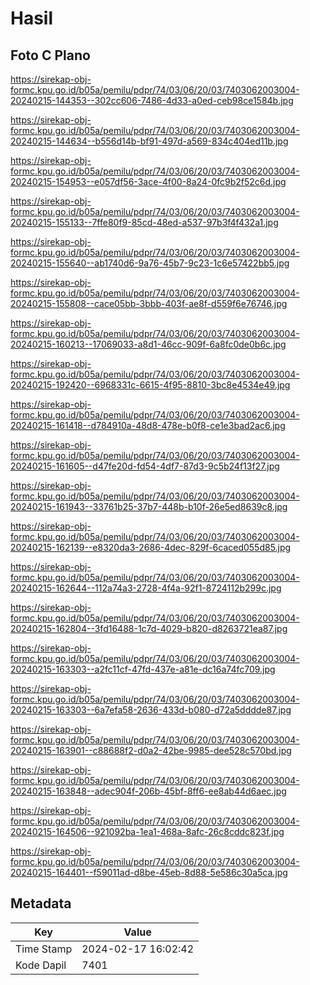 # Hasil

## Foto C Plano

https://sirekap-obj-formc.kpu.go.id/b05a/pemilu/pdpr/74/03/06/20/03/7403062003004-20240215-144353--302cc606-7486-4d33-a0ed-ceb98ce1584b.jpg

https://sirekap-obj-formc.kpu.go.id/b05a/pemilu/pdpr/74/03/06/20/03/7403062003004-20240215-144634--b556d14b-bf91-497d-a569-834c404ed11b.jpg

https://sirekap-obj-formc.kpu.go.id/b05a/pemilu/pdpr/74/03/06/20/03/7403062003004-20240215-154953--e057df56-3ace-4f00-8a24-0fc9b2f52c6d.jpg

https://sirekap-obj-formc.kpu.go.id/b05a/pemilu/pdpr/74/03/06/20/03/7403062003004-20240215-155133--7ffe80f9-85cd-48ed-a537-97b3f4f432a1.jpg

https://sirekap-obj-formc.kpu.go.id/b05a/pemilu/pdpr/74/03/06/20/03/7403062003004-20240215-155640--ab1740d6-9a76-45b7-9c23-1c6e57422bb5.jpg

https://sirekap-obj-formc.kpu.go.id/b05a/pemilu/pdpr/74/03/06/20/03/7403062003004-20240215-155808--cace05bb-3bbb-403f-ae8f-d559f6e76746.jpg

https://sirekap-obj-formc.kpu.go.id/b05a/pemilu/pdpr/74/03/06/20/03/7403062003004-20240215-160213--17069033-a8d1-46cc-909f-6a8fc0de0b6c.jpg

https://sirekap-obj-formc.kpu.go.id/b05a/pemilu/pdpr/74/03/06/20/03/7403062003004-20240215-192420--6968331c-6615-4f95-8810-3bc8e4534e49.jpg

https://sirekap-obj-formc.kpu.go.id/b05a/pemilu/pdpr/74/03/06/20/03/7403062003004-20240215-161418--d784910a-48d8-478e-b0f8-ce1e3bad2ac6.jpg

https://sirekap-obj-formc.kpu.go.id/b05a/pemilu/pdpr/74/03/06/20/03/7403062003004-20240215-161605--d47fe20d-fd54-4df7-87d3-9c5b24f13f27.jpg

https://sirekap-obj-formc.kpu.go.id/b05a/pemilu/pdpr/74/03/06/20/03/7403062003004-20240215-161943--33761b25-37b7-448b-b10f-26e5ed8639c8.jpg

https://sirekap-obj-formc.kpu.go.id/b05a/pemilu/pdpr/74/03/06/20/03/7403062003004-20240215-162139--e8320da3-2686-4dec-829f-6caced055d85.jpg

https://sirekap-obj-formc.kpu.go.id/b05a/pemilu/pdpr/74/03/06/20/03/7403062003004-20240215-162644--112a74a3-2728-4f4a-92f1-8724112b299c.jpg

https://sirekap-obj-formc.kpu.go.id/b05a/pemilu/pdpr/74/03/06/20/03/7403062003004-20240215-162804--3fd16488-1c7d-4029-b820-d8263721ea87.jpg

https://sirekap-obj-formc.kpu.go.id/b05a/pemilu/pdpr/74/03/06/20/03/7403062003004-20240215-163303--a2fc11cf-47fd-437e-a81e-dc16a74fc709.jpg

https://sirekap-obj-formc.kpu.go.id/b05a/pemilu/pdpr/74/03/06/20/03/7403062003004-20240215-163303--6a7efa58-2636-433d-b080-d72a5dddde87.jpg

https://sirekap-obj-formc.kpu.go.id/b05a/pemilu/pdpr/74/03/06/20/03/7403062003004-20240215-163901--c88688f2-d0a2-42be-9985-dee528c570bd.jpg

https://sirekap-obj-formc.kpu.go.id/b05a/pemilu/pdpr/74/03/06/20/03/7403062003004-20240215-163848--adec904f-206b-45bf-8ff6-ee8ab44d6aec.jpg

https://sirekap-obj-formc.kpu.go.id/b05a/pemilu/pdpr/74/03/06/20/03/7403062003004-20240215-164506--921092ba-1ea1-468a-8afc-26c8cddc823f.jpg

https://sirekap-obj-formc.kpu.go.id/b05a/pemilu/pdpr/74/03/06/20/03/7403062003004-20240215-164401--f59011ad-d8be-45eb-8d88-5e586c30a5ca.jpg


## Metadata

| Key        | Value               |
| ---------- | ------------------- |
| Time Stamp | 2024-02-17 16:02:42 |
| Kode Dapil | 7401                |



